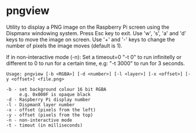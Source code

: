 # pngview

Utility to display a PNG image on the Raspberry Pi screen using the Dispmanx windowing system. Press Esc key to exit. Use 'w', 's', 'a' and 'd' keys to move the image on screen. Use '+' and '-' keys to change the number of pixels the image moves (default is 1).

If in non-interactive mode (-n): Set a timeout=0 "-t 0" to run infinitelly or different to 0 to run for a certain time, e.g: "-t 3000" to run for 3 seconds.

    Usage: pngview [-b <RGBA>] [-d <number>] [-l <layer>] [-x <offset>] [-y <offset>] <file.png>

    -b - set background colour 16 bit RGBA
         e.g. 0x000F is opaque black
    -d - Raspberry Pi display number
    -l - DispmanX layer number
    -x - offset (pixels from the left)
    -y - offset (pixels from the top)
    -n - non-interactive mode
    -t - timout (in milliseconds)

